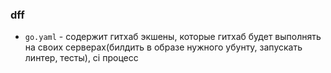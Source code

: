 ### dff
* `go.yaml` - содержит гитхаб экшены, которые гитхаб будет выполнять на своих серверах(билдить в образе нужного убунту, запускать линтер, тесты), ci процесс

